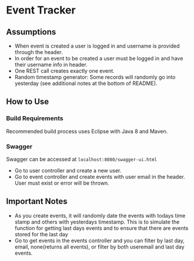 # Event Tracker

## Assumptions
- When event is created a user is logged in and username is provided through the header. 
- In order for an event to be created a user must be logged in and have their username info in header.
- One REST call creates exactly one event.
- Random timestamp generator: Some records will randomly go into yesterday (see additional notes at the bottom of README).

## How to Use
### Build Requirements
Recommended build process uses Eclipse with Java 8 and Maven.

### Swagger
Swagger can be accessed at `localhost:8080/swagger-ui.html`

- Go to user controller and create a new user.
- Go to event controller and create events with user email in the header. User must exist or error will be thrown.

## Important Notes
- As you create events, it will randomly date the events with todays time stamp and others with yesterdays timestamp.  This is to simulate the function for getting last days events and to ensure that there are events stored for the last day
- Go to get events in the events controller and you can filter by last day, email, none(returns all events), or filter by both useremail and last day events.